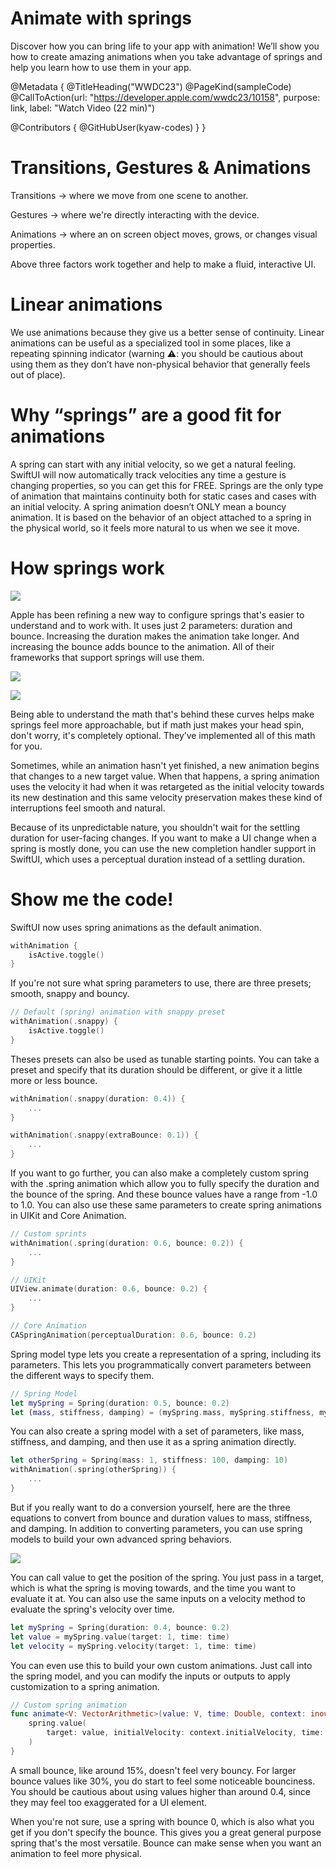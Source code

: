 # Animate with springs

Discover how you can bring life to your app with animation! We’ll show you how to create amazing animations when you take advantage of springs and help you learn how to use them in your app.

@Metadata {
   @TitleHeading("WWDC23")
   @PageKind(sampleCode)
   @CallToAction(url: "https://developer.apple.com/wwdc23/10158", purpose: link, label: "Watch Video (22 min)")

   @Contributors {
      @GitHubUser(kyaw-codes)
   }
}



# Transitions, Gestures & Animations

Transitions → where we move from one scene to another. 

Gestures → where we're directly interacting with the device. 

Animations → where an on screen object moves, grows, or changes visual properties.

Above three factors work together and help to make a fluid, interactive UI. 

# Linear animations

We use animations because they give us a better sense of continuity. Linear animations can be useful as a specialized tool in some places, like a repeating spinning indicator (warning ⚠️: you should be cautious about using them as they don’t have non-physical behavior that generally feels out of place). 

# Why “springs” are a good fit for animations

A spring can start with any initial velocity, so we get a natural feeling. SwiftUI will now automatically track velocities any time a gesture is changing properties, so you can get this for FREE. Springs are the only type of animation that maintains continuity both for static cases and cases with an initial velocity. A spring animation doesn’t ONLY mean a bouncy animation. It is based on the behavior of an object attached to a spring in the physical world, so it feels more natural to us when we see it move. 

# How springs work

![][1]

[1]: WWDC23-10158-Screenshot_2023-06-11_at_18.39.10

Apple has been refining a new way to configure springs that's easier to understand and to work with. It uses just 2 parameters: duration and bounce. Increasing the duration makes the animation take longer. And increasing the bounce adds bounce to the animation. All of their frameworks that support springs will use them.

![][2]

[2]: WWDC23-10158-Screenshot_2023-06-11_at_18.40.29

![][3]

[3]: WWDC23-10158-Screenshot_2023-06-11_at_18.43.40

Being able to understand the math that's behind these curves helps make springs feel more approachable, but if math just makes your head spin, don't worry, it's completely optional. They’ve implemented all of this math for you.

Sometimes, while an animation hasn't yet finished, a new animation begins that changes to a new target value. When that happens, a spring animation uses the velocity it had when it was retargeted as the initial velocity towards its new destination and this same velocity preservation makes these kind of interruptions feel smooth and natural.

Because of its unpredictable nature, you shouldn't wait for the settling duration for user-facing changes. If you want to make a UI change when a spring is mostly done, you can use the new completion handler support in SwiftUI, which uses a perceptual duration instead of a settling duration.

# Show me the code!

SwiftUI now uses spring animations as the default animation. 

```swift
withAnimation {
	isActive.toggle()
}
```

If you're not sure what spring parameters to use, there are three presets; smooth, snappy and bouncy.

```swift
// Default (spring) animation with snappy preset
withAnimation(.snappy) {
	isActive.toggle()
}
```

Theses presets can also be used as tunable starting points. You can take a preset and specify that its duration should be different, or give it a little more or less bounce.

```swift
withAnimation(.snappy(duration: 0.4)) {
	...
}

withAnimation(.snappy(extraBounce: 0.1)) {
	...
}
```

If you want to go further, you can also make a completely custom spring with the .spring animation which allow you to fully specify the duration and the bounce of the spring. And these bounce values have a range from -1.0 to 1.0. You can also use these same parameters to create spring animations in UIKit and Core Animation.

```swift
// Custom sprints
withAnimation(.spring(duration: 0.6, bounce: 0.2)) {
	...
}

// UIKit
UIView.animate(duration: 0.6, bounce: 0.2) {
	...
}

// Core Animation
CASpringAnimation(perceptualDuration: 0.6, bounce: 0.2)
```

Spring model type lets you create a representation of a spring, including its parameters. This lets you programmatically convert parameters between the different ways to specify them. 

```swift
// Spring Model
let mySpring = Spring(duration: 0.5, bounce: 0.2)
let (mass, stiffness, damping) = (mySpring.mass, mySpring.stiffness, mySpring.damping)
```

You can also create a spring model with a set of parameters, like mass, stiffness, and damping, and then use it as a spring animation directly. 

```swift
let otherSpring = Spring(mass: 1, stiffness: 100, damping: 10)
withAnimation(.spring(otherSpring)) {
	...
}
```

But if you really want to do a conversion yourself, here are the three equations to convert from bounce and duration values to mass, stiffness, and damping. In addition to converting parameters, you can use spring models to build your own advanced spring behaviors.

![][4]

[4]: WWDC23-10158-Screenshot_2023-06-11_at_19.07.03

You can call value to get the position of the spring. You just pass in a target, which is what the spring is moving towards, and the time you want to evaluate it at. You can also use the same inputs on a velocity method to evaluate the spring's velocity over time.

```swift
let mySpring = Spring(duration: 0.4, bounce: 0.2)
let value = mySpring.value(target: 1, time: time)
let velocity = mySpring.velocity(target: 1, time: time)
```

You can even use this to build your own custom animations. Just call into the spring model, and you can modify the inputs or outputs to apply customization to a spring animation.

```swift
// Custom spring animation
func animate<V: VectorArithmetic>(value: V, time: Double, context: inout AnimationContext<V>) -> V? {
	spring.value(
		target: value, initialVelocity: context.initialVelocity, time: effectiveTime(time: time, context: context)
	)
}
```

A small bounce, like around 15%, doesn't feel very bouncy. For larger bounce values like 30%, you do start to feel some noticeable bounciness. You should be cautious about using values higher than around 0.4, since they may feel too exaggerated for a UI element.

When you're not sure, use a spring with bounce 0, which is also what you get if you don't specify the bounce. This gives you a great general purpose spring that's the most versatile. Bounce can make sense when you want an animation to feel more physical.
